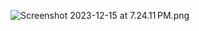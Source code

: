 


![Screenshot 2023-12-15 at 7.24.11 PM.png](..%2F..%2F..%2F..%2F..%2FDesktop%2FScreenshot%202023-12-15%20at%207.24.11%E2%80%AFPM.png)